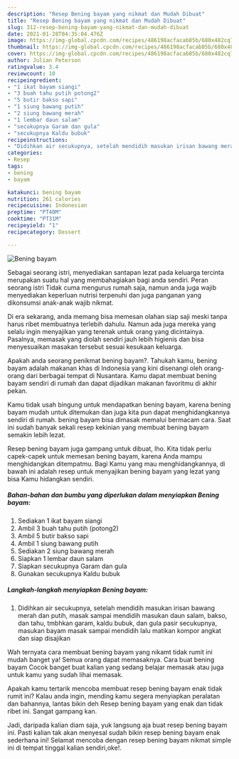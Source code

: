 ```yaml
---
description: "Resep Bening bayam yang nikmat dan Mudah Dibuat"
title: "Resep Bening bayam yang nikmat dan Mudah Dibuat"
slug: 312-resep-bening-bayam-yang-nikmat-dan-mudah-dibuat
date: 2021-01-28T04:35:04.476Z
image: https://img-global.cpcdn.com/recipes/486198acfacab85b/680x482cq70/bening-bayam-foto-resep-utama.jpg
thumbnail: https://img-global.cpcdn.com/recipes/486198acfacab85b/680x482cq70/bening-bayam-foto-resep-utama.jpg
cover: https://img-global.cpcdn.com/recipes/486198acfacab85b/680x482cq70/bening-bayam-foto-resep-utama.jpg
author: Julian Peterson
ratingvalue: 3.4
reviewcount: 10
recipeingredient:
- "1 ikat bayam siangi"
- "3 buah tahu putih potong2"
- "5 butir bakso sapi"
- "1 siung bawang putih"
- "2 siung bawang merah"
- "1 lembar daun salam"
- "secukupnya Garam dan gula"
- "secukupnya Kaldu bubuk"
recipeinstructions:
- "Didihkan air secukupnya, setelah mendidih masukan irisan bawang merah dan putih, masak sampai mendidih masukan daun salam, bakso, dan tahu, tmbhkan garam, kaldu bubuk, dan gula pasir secukupnya, masukan bayam masak sampai mendidih lalu matikan kompor angkat dan siap disajikan"
categories:
- Resep
tags:
- bening
- bayam

katakunci: bening bayam 
nutrition: 261 calories
recipecuisine: Indonesian
preptime: "PT40M"
cooktime: "PT31M"
recipeyield: "1"
recipecategory: Dessert

---
```



![Bening bayam](https://img-global.cpcdn.com/recipes/486198acfacab85b/680x482cq70/bening-bayam-foto-resep-utama.jpg)

Sebagai seorang istri, menyediakan santapan lezat pada keluarga tercinta merupakan suatu hal yang membahagiakan bagi anda sendiri. Peran seorang istri Tidak cuma mengurus rumah saja, namun anda juga wajib menyediakan keperluan nutrisi terpenuhi dan juga panganan yang dikonsumsi anak-anak wajib nikmat.

Di era  sekarang, anda memang bisa memesan olahan siap saji meski tanpa harus ribet membuatnya terlebih dahulu. Namun ada juga mereka yang selalu ingin menyajikan yang terenak untuk orang yang dicintainya. Pasalnya, memasak yang diolah sendiri jauh lebih higienis dan bisa menyesuaikan masakan tersebut sesuai kesukaan keluarga. 



Apakah anda seorang penikmat bening bayam?. Tahukah kamu, bening bayam adalah makanan khas di Indonesia yang kini disenangi oleh orang-orang dari berbagai tempat di Nusantara. Kamu dapat membuat bening bayam sendiri di rumah dan dapat dijadikan makanan favoritmu di akhir pekan.

Kamu tidak usah bingung untuk mendapatkan bening bayam, karena bening bayam mudah untuk ditemukan dan juga kita pun dapat menghidangkannya sendiri di rumah. bening bayam bisa dimasak memalui bermacam cara. Saat ini sudah banyak sekali resep kekinian yang membuat bening bayam semakin lebih lezat.

Resep bening bayam juga gampang untuk dibuat, lho. Kita tidak perlu capek-capek untuk memesan bening bayam, karena Anda mampu menghidangkan ditempatmu. Bagi Kamu yang mau menghidangkannya, di bawah ini adalah resep untuk menyajikan bening bayam yang lezat yang bisa Kamu hidangkan sendiri.

<!--inarticleads1-->

##### Bahan-bahan dan bumbu yang diperlukan dalam menyiapkan Bening bayam:

1. Sediakan 1 ikat bayam siangi
1. Ambil 3 buah tahu putih (potong2)
1. Ambil 5 butir bakso sapi
1. Ambil 1 siung bawang putih
1. Sediakan 2 siung bawang merah
1. Siapkan 1 lembar daun salam
1. Siapkan secukupnya Garam dan gula
1. Gunakan secukupnya Kaldu bubuk




<!--inarticleads2-->

##### Langkah-langkah menyiapkan Bening bayam:

1. Didihkan air secukupnya, setelah mendidih masukan irisan bawang merah dan putih, masak sampai mendidih masukan daun salam, bakso, dan tahu, tmbhkan garam, kaldu bubuk, dan gula pasir secukupnya, masukan bayam masak sampai mendidih lalu matikan kompor angkat dan siap disajikan




Wah ternyata cara membuat bening bayam yang nikamt tidak rumit ini mudah banget ya! Semua orang dapat memasaknya. Cara buat bening bayam Cocok banget buat kalian yang sedang belajar memasak atau juga untuk kamu yang sudah lihai memasak.

Apakah kamu tertarik mencoba membuat resep bening bayam enak tidak rumit ini? Kalau anda ingin, mending kamu segera menyiapkan peralatan dan bahannya, lantas bikin deh Resep bening bayam yang enak dan tidak ribet ini. Sangat gampang kan. 

Jadi, daripada kalian diam saja, yuk langsung aja buat resep bening bayam ini. Pasti kalian tak akan menyesal sudah bikin resep bening bayam enak sederhana ini! Selamat mencoba dengan resep bening bayam nikmat simple ini di tempat tinggal kalian sendiri,oke!.


